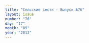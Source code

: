 ```yaml
---
title: "Сельские вести - Выпуск №76"
layout: issue
number: "76"
day: "17"
month: "09"
year: "2013"
---
```

